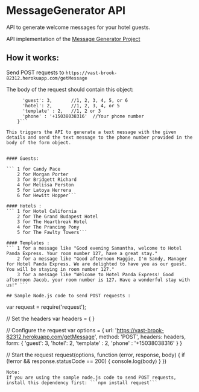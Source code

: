 # MessageGenerator API

API to generate welcome messages for your hotel guests.

API implementation of the [Message Generator Project](https://github.com/MessageGenerator)

## How it works: 

Send POST requests to ```https://vast-brook-82312.herokuapp.com/getMessage```

The body of the request should contain this object: 

``` form: {
      'guest': 3,       //1, 2, 3, 4, 5, or 6
      'hotel': 2,       //1, 2, 3, 4, or 5
      'template' : 2,   //1, 2 or 3
      'phone' : '+15038038316'  //Your phone number
    }```

This triggers the API to generate a text message with the given details and send the text message to the phone number provided in the body of the form object.


#### Guests: 
 
``` 1 for Candy Pace
    2 for Morgan Porter
    3 for Bridgett Richard
    4 for Melissa Perston
    5 for Latoya Herrera
    6 for Hewitt Hopper```
  
#### Hotels : 
``` 1 for Hotel California
    2 for The Grand Budapest Hotel
    3 for The Heartbreak Hotel
    4 for The Prancing Pony
    5 for The Fawlty Towers```
    
#### Templates : 
``` 1 for a message like "Good evening Samantha, welcome to Hotel Panda Express. Your room number 127, have a great stay."
    2 for a message like "Good afternoon Maggie, I'm Sandy, Manager for Hotel Panda Express. We are delighted to have you as our guest. You will be staying in room number 127."
    3 for a message like "Welcome to Hotel Panda Express! Good afternoon Jacob, your room number is 127. Have a wonderful stay with us!" ```
    
## Sample Node.js code to send POST requests :

``` 
var request = require('request');

// Set the headers
var headers = {
}

// Configure the request
var options = {
    url: 'https://vast-brook-82312.herokuapp.com/getMessage',
    method: 'POST',
    headers: headers,
    form: {
      'guest': 3,
      'hotel': 2,
      'template' : 2,
      'phone' : '+15038038316'
    }
}

// Start the request
request(options, function (error, response, body) {
    if (!error && response.statusCode == 200) {
        console.log(body)
    }
})

```
Note: 
If you are using the sample node.js code to send POST requests, install this dependency first: ```npm install request```
    
